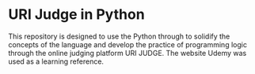 # URI Judge in Python
This repository is designed to use the Python through to solidify the concepts of the language and develop the practice of programming logic through the online judging platform URI JUDGE. The website Udemy was used as a learning reference.
